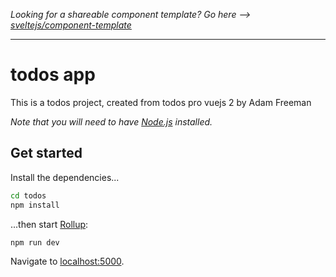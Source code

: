 *Looking for a shareable component template? Go here --> [sveltejs/component-template](https://github.com/sveltejs/component-template)*

---

# todos app

This is a todos project, created from todos pro vuejs 2 by Adam Freeman

*Note that you will need to have [Node.js](https://nodejs.org) installed.*


## Get started

Install the dependencies...

```bash
cd todos
npm install
```

...then start [Rollup](https://rollupjs.org):

```bash
npm run dev
```

Navigate to [localhost:5000](http://localhost:5000). 

